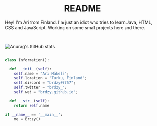 <h1 align="center">
  <b>README</b>
</h1>

Hey! I'm Ari from Finland. I'm just an idiot who tries to learn Java, HTML, CSS and JavaScript. Working on some small projects
here and there.

<br>

![Anurag's GitHub stats](https://github-readme-stats.vercel.app/api?username=brdzy&show_icons=true&theme=discord_old_blurple)


```python

class Information():
    
  def __init__(self):
    self.name = "Ari Mäkelä";
    self.location = "Turku, Finland";
    self.discord = "brdzy#5757";
    self.twitter = "brdzy_";
    self.web = "brdzy.github.io";
  
  def __str__(self):
    return self.name

if __name__ == '__main__':
    me = Brdzy()

```
